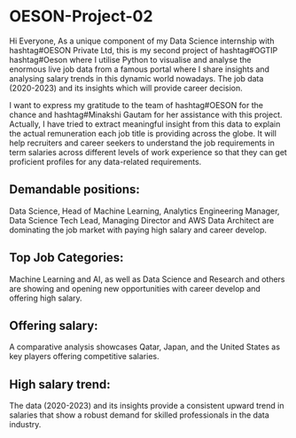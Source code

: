 # OESON-Project-02
Hi Everyone,
As a unique component of my Data Science internship with hashtag#OESON Private Ltd, this is my second project of hashtag#OGTIP hashtag#Oeson where I utilise Python to visualise and analyse the enormous live job data from a famous portal where I share insights and analysing salary trends in this dynamic world nowadays. The job data (2020-2023) and its insights which will provide career decision.

I want to express my gratitude to the team of hashtag#OESON for the chance and hashtag#Minakshi Gautam for her assistance with this project.
Actually, I have tried to extract meaningful insight from this data to explain the actual remuneration each job title is providing across the globe. It will help recruiters and career seekers to understand the job requirements in term salaries across different levels of work experience so that they can get proficient profiles for any data-related requirements.

## Demandable positions:  
Data Science, Head of Machine Learning, Analytics Engineering Manager, Data Science Tech Lead, Managing Director and AWS Data Architect are dominating the job market with paying high salary and career develop. 

## Top Job Categories:
Machine Learning and AI, as well as Data Science and Research and others are showing and opening new opportunities with career develop and offering high salary.

## Offering salary: 
A comparative analysis showcases Qatar, Japan, and the United States as key players offering competitive salaries.

## High salary trend: 
The data (2020-2023) and its insights provide a consistent upward trend in salaries that show a robust demand for skilled professionals in the data industry.
